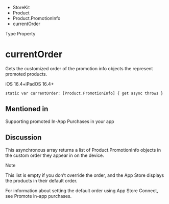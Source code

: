 

- StoreKit
- Product
- Product.PromotionInfo
-  currentOrder 

Type Property

# currentOrder

Gets the customized order of the promotion info objects the represent promoted products.

iOS 16.4+iPadOS 16.4+

``` source
static var currentOrder: [Product.PromotionInfo] { get async throws }
```

## Mentioned in 

Supporting promoted In-App Purchases in your app

## Discussion

This asynchronous array returns a list of Product.PromotionInfo objects in the custom order they appear in on the device.

Note

This list is empty if you don’t override the order, and the App Store displays the products in their default order.

For information about setting the default order using App Store Connect, see Promote in-app purchases.

